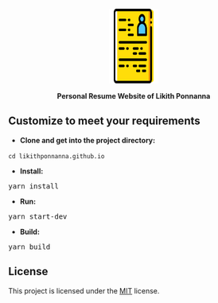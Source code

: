 
<p align="center">
    <img src="assets/icons/resume.svg" width="100" height="150">
    
</p>
<p align="center">
    <b>Personal Resume Website of Likith Ponnanna</b>
</p>



## Customize to meet your requirements

- **Clone and get into the project directory:**

```cd likithponnanna.github.io```

 - **Install:**

<pre>yarn install</pre>

- **Run:**

<pre>yarn start-dev</pre>

- **Build:**

<pre>yarn build</pre>





## License

This project is licensed under the [MIT](LICENSE) license.


